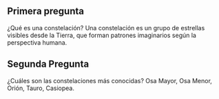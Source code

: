 
## Primera pregunta

¿Qué es una constelación?
Una constelación es un grupo de estrellas visibles desde la Tierra, que forman patrones imaginarios según la perspectiva humana.

## Segunda Pregunta
¿Cuáles son las constelaciones más conocidas?
Osa Mayor, Osa Menor, Orión, Tauro, Casiopea.